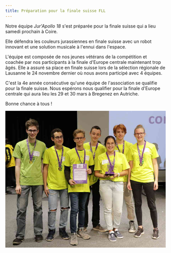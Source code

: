 ```yaml
---
title: Préparation pour la finale suisse FLL
---
```


Notre équipe *Jur'Apollo 18* s'est préparée pour la finale suisse qui a lieu samedi prochain à Coire.

Elle défendra les couleurs jurassiennes en finale suisse avec un robot innovant et une solution musicale à l'ennui dans l'espace.

L'équipe est composée de nos jeunes vétérans de la compétition et coachée par nos participants à la finale d'Europe centrale maintenant trop âgés.
Elle a assuré sa place en finale suisse lors de la sélection régionale de Lausanne le 24 novembre dernier où nous avons participé avec 4 équipes.

C'est la 4e année consécutive qu'une équipe de l'association se qualifie pour la finale suisse.
Nous espérons nous qualifier pour la finale d'Europe centrale qui aura lieu les 29 et 30 mars à Bregenez en Autriche.

Bonne chance à tous !

![Photo](/media/posts/2019-01-27-team-jurapollo18.jpg)
